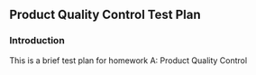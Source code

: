 <h2>
  Product Quality Control Test Plan
</h2>
<h3>
  Introduction
</h3>  
<p>This is a brief test plan for homework A: Product Quality Control</P>
